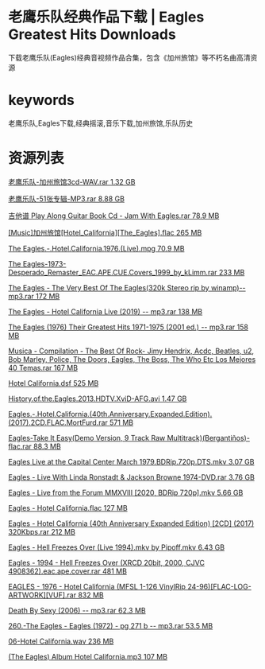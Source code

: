 # 老鹰乐队经典作品下载 | Eagles Greatest Hits Downloads

下载老鹰乐队(Eagles)经典音视频作品合集，包含《加州旅馆》等不朽名曲高清资源

# keywords

 老鹰乐队,Eagles下载,经典摇滚,音乐下载,加州旅馆,乐队历史

# 资源列表

[老鹰乐队-加州旅馆3cd-WAV.rar 1.32 GB](https://eagles.netlify.app/)

[老鹰乐队-51张专辑-MP3.rar 8.88 GB](https://eagles.netlify.app/)

[吉他谱 Play Along Guitar Book Cd - Jam With Eagles.rar 78.9 MB](https://eagles.netlify.app/)

[[Music]加州旅馆[Hotel_California][The_Eagles].flac 265 MB](https://eagles.netlify.app/)

[The Eagles.-.Hotel.California.1976.(Live).mpg 70.9 MB](https://eagles.netlify.app/)

[The Eagles-1973-Desperado_Remaster_EAC.APE.CUE.Covers_1999_by_kLimm.rar 233 MB](https://eagles.netlify.app/)

[The Eagles - The Very Best Of The Eagles(320k Stereo rip by winamp)--mp3.rar 172 MB](https://eagles.netlify.app/)

[The Eagles - Hotel California Live (2019) -- mp3.rar 138 MB](https://eagles.netlify.app/)

[The Eagles (1976) Their Greatest Hits 1971-1975 (2001 ed.) -- mp3.rar 158 MB](https://eagles.netlify.app/)

[Musica - Compilation - The Best Of Rock- Jimy Hendrix, Acdc, Beatles, u2, Bob Marley, Police, The Doors, Eagles, The Boss, The Who Etc Los Mejores 40 Temas.rar 167 MB](https://eagles.netlify.app/)

[Hotel California.dsf 525 MB](https://eagles.netlify.app/)

[History.of.the.Eagles.2013.HDTV.XviD-AFG.avi 1.47 GB](https://eagles.netlify.app/)

[Eagles.-.Hotel.California.(40th.Anniversary.Expanded.Edition).(2017).2CD.FLAC.MortFurd.rar 571 MB](https://eagles.netlify.app/)

[Eagles-Take It Easy(Demo Version, 9 Track Raw Multitrack)(Bergantiños)-flac.rar 88.3 MB](https://eagles.netlify.app/)

[Eagles Live at the Capital Center March 1979.BDRip.720p.DTS.mkv 3.07 GB](https://eagles.netlify.app/)

[Eagles - Live With Linda Ronstadt & Jackson Browne 1974-DVD.rar 3.76 GB](https://eagles.netlify.app/)

[Eagles - Live from the Forum MMXVIII [2020, BDRip 720p].mkv 5.66 GB](https://eagles.netlify.app/)

[Eagles - Hotel California.flac 127 MB](https://eagles.netlify.app/)

[Eagles - Hotel California (40th Anniversary Expanded Edition) [2CD] (2017) 320Kbps.rar 212 MB](https://eagles.netlify.app/)

[Eagles - Hell Freezes Over (Live 1994).mkv by Pipoff.mkv 6.43 GB](https://eagles.netlify.app/)

[Eagles - 1994 - Hell Freezes Over (XRCD 20bit, 2000, CJVC 4908362).eac.ape.cover.rar 481 MB](https://eagles.netlify.app/)

[EAGLES - 1976 - Hotel California (MFSL 1-126 VinylRip 24-96)[FLAC-LOG-ARTWORK][VUF].rar 832 MB](https://eagles.netlify.app/)

[Death By Sexy (2006) -- mp3.rar 62.3 MB](https://eagles.netlify.app/)

[260.-The Eagles - Eagles (1972) - pg 271 b -- mp3.rar 53.5 MB](https://eagles.netlify.app/)

[06-Hotel California.wav 236 MB](https://eagles.netlify.app/)

[(The Eagles) Album Hotel California.mp3 107 MB](https://eagles.netlify.app/)
